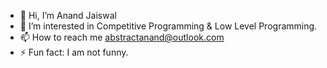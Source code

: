 - 👋 Hi, I’m Anand Jaiswal
- 👀 I’m interested in Competitive Programming & Low Level Programming.
- 📫 How to reach me abstractanand@outlook.com  
- ⚡ Fun fact: I am not funny.

<!---
Sterben230703/Sterben230703 is a ✨ special ✨ repository because its `README.md` (this file) appears on your GitHub profile.
You can click the Preview link to take a look at your changes.
--->
